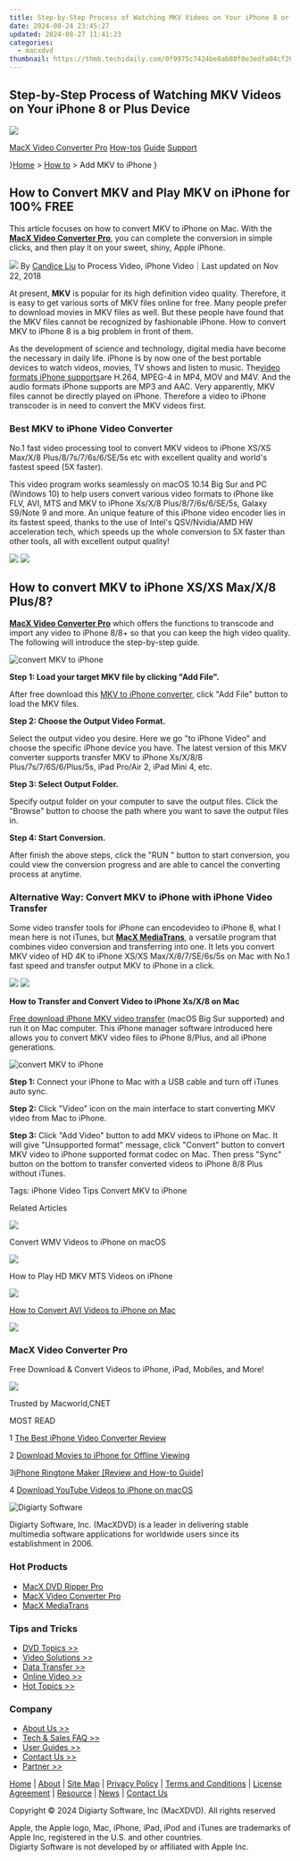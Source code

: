 ```yaml
---
title: Step-by-Step Process of Watching MKV Videos on Your iPhone 8 or Plus Device
date: 2024-08-24 23:45:27
updated: 2024-08-27 11:41:23
categories:
  - macxdvd
thumbnail: https://thmb.techidaily.com/0f9975c7424be8ab80f0e3edfa04cf204d756fbbde35db8886dbe8cbc049b368.jpg
---
```


## Step-by-Step Process of Watching MKV Videos on Your iPhone 8 or Plus Device

[![](https://www.macxdvd.com/mac-dvd-video-converter-how-to/../image-style/article-seo/icon5.png)](https://tools.techidaily.com/macxdvd/products/)

[MacX Video Converter Pro](https://tools.techidaily.com/macxdvd/products/) [How-tos](https://tools.techidaily.com/macxdvd/products/) [Guide](https://tools.techidaily.com/macxdvd/products/) [Support](https://tools.techidaily.com/macxdvd/products/) 

}[Home](https://tools.techidaily.com/macxdvd/products/) \> [How to](https://tools.techidaily.com/macxdvd/products/) \> Add MKV to iPhone }

## How to Convert MKV and Play MKV on iPhone for 100% FREE

This article focuses on how to convert MKV to iPhone on Mac. With the [**MacX Video Converter Pro**](https://tools.techidaily.com/macxdvd/products/), you can complete the conversion in simple clicks, and then play it on your sweet, shiny, Apple iPhone.

![](https://www.macxdvd.com/mac-dvd-video-converter-how-to/../image-style/article-seo/icon1.png) By [Candice Liu](https://www.linkedin.com/in/candice-liu-444483a3/) to Process Video, iPhone Video｜Last updated on Nov 22, 2018



At present, **MKV** is popular for its high definition video quality. Therefore, it is easy to get various sorts of MKV files online for free. Many people prefer to download movies in MKV files as well. But these people have found that the MKV files cannot be recognized by fashionable iPhone. How to convert MKV to iPhone 8 is a big problem in front of them.

As the development of science and technology, digital media have become the necessary in daily life. iPhone is by now one of the best portable devices to watch videos, movies, TV shows and listen to music. The[video formats iPhone supports](https://tools.techidaily.com/macxdvd/products/)are H.264, MPEG-4 in MP4, MOV and M4V. And the audio formats iPhone supports are MP3 and AAC. Very apparently, MKV files cannot be directly played on iPhone. Therefore a video to iPhone transcoder is in need to convert the MKV videos first.

### Best MKV to iPhone Video Converter

No.1 fast video processing tool to convert MKV videos to iPhone XS/XS Max/X/8 Plus/8/7s/7/6s/6/SE/5s etc with excellent quality and world's fastest speed (5X faster).

This video program works seamlessly on macOS 10.14 Big Sur and PC (Windows 10) to help users convert various video formats to iPhone like FLV, AVI, MTS and MKV to iPhone Xs/X/8 Plus/8/7/6s/6/SE/5s, Galaxy S9/Note 9 and more. An unique feature of this iPhone video encoder lies in its fastest speed, thanks to the use of Intel's QSV/Nvidia/AMD HW acceleration tech, which speeds up the whole conversion to 5X faster than other tools, all with excellent output quality!

[![](https://www.macxdvd.com/mac-dvd-video-converter-how-to/../image-style/article-seo/d-win.png)](https://tools.techidaily.com/macxdvd/products/) [![](https://www.macxdvd.com/mac-dvd-video-converter-how-to/../image-style/article-seo/d-mac.png)](https://tools.techidaily.com/macxdvd/products/) 

## How to convert MKV to iPhone XS/XS Max/X/8 Plus/8? 

[**MacX Video Converter Pro**](https://tools.techidaily.com/macxdvd/products/) which offers the functions to transcode and import any video to iPhone 8/8+ so that you can keep the high video quality. The following will introduce the step-by-step guide.

![convert MKV to iPhone](https://www.macxdvd.com/mac-dvd-video-converter-how-to/article-image/videoproc-video-to-iphone-800.jpg)

**Step 1: Load your target MKV file by clicking "Add File".** 

After free download this [MKV to iPhone converter](https://tools.techidaily.com/macxdvd/products/), click "Add File" button to load the MKV files.

**Step 2: Choose the Output Video Format.**

Select the output video you desire. Here we go "to iPhone Video" and choose the specific iPhone device you have. The latest version of this MKV converter supports transfer MKV to iPhone Xs/X/8/8 Plus/7s/7/6S/6/Plus/5s, iPad Pro/Air 2, iPad Mini 4, etc.

**Step 3: Select Output Folder.**

Specify output folder on your computer to save the output files. Click the "Browse" button to choose the path where you want to save the output files in.

**Step 4: Start Conversion.**

After finish the above steps, click the "RUN " button to start conversion, you could view the conversion progress and are able to cancel the converting process at anytime.

### Alternative Way: Convert MKV to iPhone with iPhone Video Transfer 

Some video transfer tools for iPhone can encodevideo to iPhone 8, what I mean here is not iTunes, but **[MacX MediaTrans](https://tools.techidaily.com/macxdvd/products/)**, a versatile program that combines video conversion and transferring into one. It lets you convert MKV video of HD 4K to iPhone XS/XS Max/X/8/7/SE/6s/5s on Mac with No.1 fast speed and transfer output MKV to iPhone in a click. 

[![](https://www.macxdvd.com/mac-dvd-video-converter-how-to/../image-style/article-seo/d-win.png)](https://tools.techidaily.com/winxdvd/products/) [![](https://www.macxdvd.com/mac-dvd-video-converter-how-to/../image-style/article-seo/d-mac.png)](https://tools.techidaily.com/macxdvd/products/) 

**How to Transfer and Convert Video to iPhone Xs/X/8 on Mac**

[Free download iPhone MKV video transfer](https://tools.techidaily.com/macxdvd/products/) (macOS Big Sur supported) and run it on Mac computer. This iPhone manager software introduced here allows you to convert MKV video files to iPhone 8/Plus, and all iPhone generations.

![convert MKV to iPhone](https://www.macxdvd.com/mac-dvd-video-converter-how-to/../mobile/article-image/convert-process.jpg)

**Step 1:** Connect your iPhone to Mac with a USB cable and turn off iTunes auto sync.

**Step 2:** Click "Video" icon on the main interface to start converting MKV video from Mac to iPhone.

**Step 3:** Click "Add Video" button to add MKV videos to iPhone on Mac. It will give "Unsupported format" message, click "Convert" button to convert MKV video to iPhone supported format codec on Mac. Then press "Sync" button on the bottom to transfer converted videos to iPhone 8/8 Plus without iTunes.

 Tags: iPhone Video Tips Convert MKV to iPhone

Related Articles

![](https://www.macxdvd.com/mac-dvd-video-converter-how-to/../image-style/article-seo/img1.jpg)

 Convert WMV Videos to iPhone on macOS

![](https://www.macxdvd.com/mac-dvd-video-converter-how-to/../image-style/article-seo/img2.jpg)

 How to Play HD MKV MTS Videos on iPhone

![](https://www.macxdvd.com/mac-dvd-video-converter-how-to/../image-style/article-seo/img3.jpg)

[How to Convert AVI Videos to iPhone on Mac](https://tools.techidaily.com/macxdvd/products/) 

![](https://www.macxdvd.com/mac-dvd-video-converter-how-to/../image-style/article-seo/vcp.png)

### MacX Video Converter Pro

Free Download & Convert Videos to iPhone, iPad, Mobiles, and More! 

[![](https://www.macxdvd.com/mac-dvd-video-converter-how-to/../image-style/article-seo/fd.png)](https://tools.techidaily.com/macxdvd/products/) 

Trusted by Macworld,CNET

MOST READ

1 [The Best iPhone Video Converter Review](https://tools.techidaily.com/macxdvd/products/) 

2 [Download Movies to iPhone for Offline Viewing](https://tools.techidaily.com/macxdvd/products/)

3[iPhone Ringtone Maker \[Review and How-to Guide\]](https://tools.techidaily.com/macxdvd/products/)

4 [Download YouTube Videos to iPhone on macOS](https://tools.techidaily.com/macxdvd/products/) 



![Digiarty Software](https://www.macxdvd.com/mac-dvd-video-converter-how-to/../icon/logo.png) 

Digiarty Software, Inc. (MacXDVD) is a leader in delivering stable multimedia software applications for worldwide users since its establishment in 2006.

### Hot Products

* [MacX DVD Ripper Pro](https://tools.techidaily.com/macxdvd/products/)
* [MacX Video Converter Pro](https://tools.techidaily.com/macxdvd/products/)
* [MacX MediaTrans](https://tools.techidaily.com/macxdvd/products/)

### Tips and Tricks

* [DVD Topics >>](https://tools.techidaily.com/macxdvd/products/)
* [Video Solutions >>](https://tools.techidaily.com/macxdvd/products/)
* [Data Transfer >>](https://tools.techidaily.com/macxdvd/products/)
* [Online Video >>](https://tools.techidaily.com/macxdvd/products/)
* [Hot Topics >>](https://tools.techidaily.com/macxdvd/products/)

### Company

* [About Us >>](https://tools.techidaily.com/macxdvd/products/)
* [Tech & Sales FAQ >>](https://tools.techidaily.com/macxdvd/products/)
* [User Guides >>](https://tools.techidaily.com/macxdvd/products/)
* [Contact Us >>](https://tools.techidaily.com/macxdvd/products/)
* [Partner >>](https://tools.techidaily.com/macxdvd/products/)



[Home](https://tools.techidaily.com/macxdvd/products/) | [About](https://tools.techidaily.com/macxdvd/products/) | [Site Map](https://tools.techidaily.com/macxdvd/products/) | [Privacy Policy](https://tools.techidaily.com/macxdvd/products/) | [Terms and Conditions](https://tools.techidaily.com/macxdvd/products/) | [License Agreement](https://tools.techidaily.com/macxdvd/products/) | [Resource](https://tools.techidaily.com/macxdvd/products/) | [News](https://tools.techidaily.com/macxdvd/products/) | [Contact Us](https://tools.techidaily.com/macxdvd/products/)

Copyright © 2024 Digiarty Software, Inc (MacXDVD). All rights reserved

Apple, the Apple logo, Mac, iPhone, iPad, iPod and iTunes are trademarks of Apple Inc, registered in the U.S. and other countries.  
Digiarty Software is not developed by or affiliated with Apple Inc.

<ins class="adsbygoogle"
     style="display:block"
     data-ad-format="autorelaxed"
     data-ad-client="ca-pub-7571918770474297"
     data-ad-slot="1223367746"></ins>



<ins class="adsbygoogle"
     style="display:block"
     data-ad-client="ca-pub-7571918770474297"
     data-ad-slot="8358498916"
     data-ad-format="auto"
     data-full-width-responsive="true"></ins>

